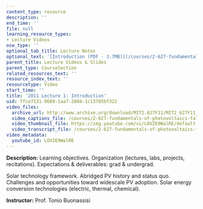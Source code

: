 ```yaml
---
content_type: resource
description: ''
end_time: ''
file: null
learning_resource_types:
- Lecture Videos
ocw_type: ''
optional_tab_title: Lecture Notes
optional_text: '[Introduction (PDF - 3.7MB)](/courses/2-627-fundamentals-of-photovoltaics-fall-2013/resources/mit2_627f13_lec01)'
parent_title: Lecture Videos & Slides
parent_type: CourseSection
related_resources_text: ''
resource_index_text: ''
resourcetype: Video
start_time: ''
title: '2011 Lecture 1: Introduction'
uid: ffce7131-9689-1aa7-2884-1c13785bf322
video_files:
  archive_url: http://www.archive.org/download/MIT2.627F11/MIT2_627F11_lec01_300k.mp4
  video_captions_file: /courses/2-627-fundamentals-of-photovoltaics-fall-2013/e06bbce6147a51d39170eb196aac35cd_LOVZE9WalRE.vtt
  video_thumbnail_file: https://img.youtube.com/vi/LOVZE9WalRE/default.jpg
  video_transcript_file: /courses/2-627-fundamentals-of-photovoltaics-fall-2013/7e3b7d5820ae05d126bfbb6af5800db1_LOVZE9WalRE.pdf
video_metadata:
  youtube_id: LOVZE9WalRE
---
```


**Description:** Learning objectives. Organization (lectures, labs, projects, recitations). Expectations & deliverables: grad & undergrad.

Solar technology framework. Abridged PV history and status quo. Challenges and opportunities toward widescale PV adoption. Solar energy conversion technologies (electric, thermal, chemical).

**Instructor:** Prof. Tonio Buonassisi



